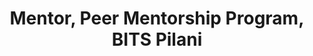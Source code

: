 ---
title: Mentor, Peer Mentorship Program, BITS Pilani
tags: [2021-present]
style: fill
color: light
description: The mentors at PMP help familiarise freshmen with the culture of BITS Pilani and guide them in their academic growth.
---